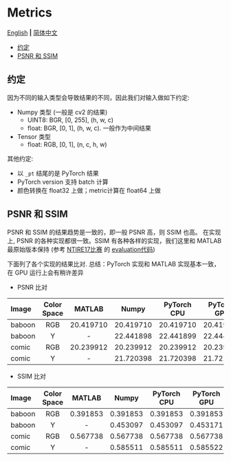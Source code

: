 # Metrics

[English](README.md) **|** [简体中文](README_CN.md)

- [约定](#约定)
- [PSNR 和 SSIM](#psnr-和-ssim)

## 约定

因为不同的输入类型会导致结果的不同，因此我们对输入做如下约定:

- Numpy 类型 (一般是 cv2 的结果)
  - UINT8: BGR, [0, 255], (h, w, c)
  - float: BGR, [0, 1], (h, w, c). 一般作为中间结果
- Tensor 类型
  - float: RGB, [0, 1], (n, c, h, w)

其他约定:

- 以 `_pt` 结尾的是 PyTorch 结果
- PyTorch version 支持 batch 计算
- 颜色转换在 float32 上做；metric计算在 float64 上做

## PSNR 和 SSIM

PSNR 和 SSIM 的结果趋势是一致的，即一般 PSNR 高，则 SSIM 也高。
在实现上, PSNR 的各种实现都很一致。SSIM 有各种各样的实现，我们这里和 MATLAB 最原始版本保持 (参考 [NTIRE17比赛](XXXX) 的 [evaluation代码](XXXX))

下面列了各个实现的结果比对.
总结：PyTorch 实现和 MATLAB 实现基本一致，在 GPU 运行上会有稍许差异

- PSNR 比对

|Image | Color Space | MATLAB | Numpy | PyTorch CPU | PyTorch GPU  |
|:---| :---: | :---:  | :---:      |     :---:      | :---: |
|baboon| RGB |  20.419710  | 20.419710 | 20.419710 |20.419710 |
|baboon| Y | - |22.441898 | 22.441899 |  22.444916|
|comic | RGB | 20.239912 | 20.239912 | 20.239912 | 20.239912 |
|comic | Y | - | 21.720398 | 21.720398  | 21.721663|

- SSIM 比对

|Image | Color Space | MATLAB | Numpy | PyTorch CPU | PyTorch GPU  |
|:---| :---: | :---:  | :---:      |     :---:      | :---: |
|baboon| RGB |  0.391853  | 0.391853 | 0.391853|0.391853 |
|baboon| Y | - |0.453097| 0.453097 |  0.453171|
|comic | RGB | 0.567738 | 0.567738 | 0.567738 | 0.567738|
|comic | Y | - | 0.585511 | 0.585511 | 0.585522 |
